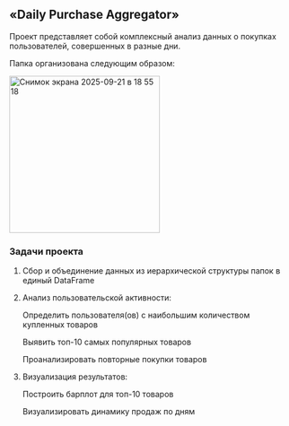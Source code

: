 ## «Daily Purchase Aggregator»

Проект представляет собой комплексный анализ данных о покупках пользователей, совершенных в разные дни.

Папка организована следующим образом:


<img width="268" height="280" alt="Снимок экрана 2025-09-21 в 18 55 18" src="https://github.com/user-attachments/assets/89f5afb6-65fc-4f73-b001-36243ea3d97a" />



### Задачи проекта

1) Сбор и объединение данных из иерархической структуры папок в единый DataFrame
   
2) Анализ пользовательской активности:

   Определить пользователя(ов) с наибольшим количеством купленных товаров

   Выявить топ-10 самых популярных товаров
  
   Проанализировать повторные покупки товаров

3) Визуализация результатов:

   Построить барплот для топ-10 товаров

   Визуализировать динамику продаж по дням
